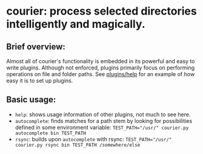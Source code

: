 courier: process selected directories intelligently and magically.
=========

Brief overview:
---------------
Almost all of courier's functionality is embedded in its powerful and easy to write plugins.
Although not enforced, plugins primarily focus on performing operations on file and folder paths.
See [plugins/help](https://github.com/pelmers/courier/blob/master/plugins/help) for an example of how easy it is to set up plugins.

Basic usage:
------------

 - `help`: shows usage information of other plugins, not much to see here.
 - `autocomplete`: finds matches for a path stem by looking for possibilities defined in some environment variable: `TEST_PATH="/usr/" courier.py autocomplete bin TEST_PATH`
 - `rsync`: builds upon `autocomplete` with rsync: `TEST_PATH="/usr/" courier.py rsync bin TEST_PATH /somewhere/else`
